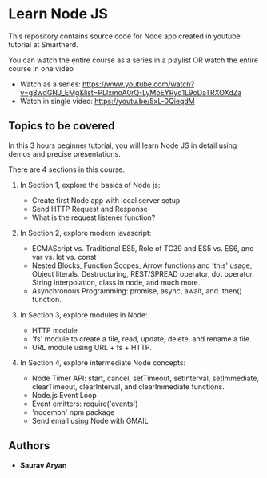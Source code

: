 # Learn Node JS  
This repository contains source code for Node app created in youtube tutorial at Smartherd. 

You can watch the entire course as a series in a playlist OR watch the entire course in one video 
   - Watch as a series: https://www.youtube.com/watch?v=g8wdGNJ_EMg&list=PLlxmoA0rQ-LyMoEYRyd1L9oDaTRXOXdZa 
   - Watch in single video: https://youtu.be/5xL-0QieqdM 

## Topics to be covered
In this 3 hours beginner tutorial, you will learn Node JS in detail using demos and precise presentations. 

There are 4 sections in this course. 

1. In Section 1, explore the basics of Node js:   
   - Create first Node app with local server setup 
   - Send HTTP Request and Response 
   - What is the request listener function? 

2. In Section 2, explore modern javascript:
   - ECMAScript vs. Traditional ES5, Role of TC39 and ES5 vs. ES6, and var vs. let vs. const 
   - Nested Blocks, Function Scopes, Arrow functions and 'this' usage, Object literals, Destructuring, REST/SPREAD operator, dot operator, String interpolation, class in node, and much more. 
   - Asynchronous Programming: promise, async, await, and .then() function. 

3. In Section 3, explore modules in Node: 
   - HTTP module 
   - 'fs' module to create a file, read, update, delete, and rename a file. 
   - URL module using URL + fs + HTTP. 

4. In Section 4, explore intermediate Node concepts: 
   - Node Timer API: start, cancel, setTimeout, setInterval, setImmediate, clearTimeout, clearInterval, and clearImmediate functions. 
   - Node.js Event Loop 
   - Event emitters: require('events') 
   - 'nodemon' npm package 
   - Send email using Node with GMAIL 

## Authors 

* **Saurav Aryan** 
